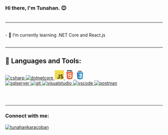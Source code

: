 ### Hi there, I'm Tunahan. :blush: <br/><br/>


------------------------------------------------


<br/>- 🌱  I’m currently learning .NET Core and React.js <br/><br/>

-----------------------------------------------


## 🚀 Languages and Tools:

<p align="left"> 
 
 
 <a href="https://docs.microsoft.com/en-us/dotnet/csharp/" target="_blank" rel=”noopener”> <img src="https://seeklogo.com/images/C/c-sharp-c-logo-02F17714BA-seeklogo.com.png" alt="csharp" width="27" height="30"/> </a> 
<a href="https://dotnet.microsoft.com/" target="_blank" rel=”noopener”> <img src="https://upload.wikimedia.org/wikipedia/commons/thumb/e/ee/.NET_Core_Logo.svg/1200px-.NET_Core_Logo.svg.png" alt="dotnetcore" width="30" height="30"/> </a> 
 <a href="https://developer.mozilla.org/en-US/docs/Web/JavaScript" target="_blank" rel=”noopener”> <img src="https://raw.githubusercontent.com/devicons/devicon/master/icons/javascript/javascript-original.svg" alt="javascript" width="30" height="30"/> </a>
 <a href="https://www.w3.org/html/" target="_blank" rel=”noopener”> <img src="https://raw.githubusercontent.com/devicons/devicon/master/icons/html5/html5-original-wordmark.svg" alt="html5" width="30" height="30"/> </a>
 <a href="https://www.w3schools.com/css/" target="_blank" rel=”noopener”> <img src="https://raw.githubusercontent.com/devicons/devicon/master/icons/css3/css3-original-wordmark.svg" alt="css3" width="28" height="28"/> </a>  
<a href="https://www.microsoft.com/tr-tr/sql-server/" target="_blank" rel=”noopener”> <img src="https://www.sqlservertutorial.net/wp-content/uploads/sql-server-tutorial.svg" alt="sqlserver" width="30" height="30"/> </a> 
 <a href="https://git-scm.com/" target="_blank" rel=”noopener”> <img src="https://www.vectorlogo.zone/logos/git-scm/git-scm-icon.svg" alt="git" width="30" height="30"/> </a>
 <a href="https://visualstudio.microsoft.com/" target="_blank" rel=”noopener”> <img src="https://upload.wikimedia.org/wikipedia/commons/5/59/Visual_Studio_Icon_2019.svg" alt="visualstudio" width="30" height="30"/> </a>
<a href="https://code.visualstudio.com/" target="_blank" rel=”noopener”> <img src="https://upload.wikimedia.org/wikipedia/commons/thumb/9/9a/Visual_Studio_Code_1.35_icon.svg/1024px-Visual_Studio_Code_1.35_icon.svg.png" alt="vscode" width="30" height="30"/> </a> 
 <a href="https://postman.com" target="_blank" rel=”noopener”> <img src="https://www.vectorlogo.zone/logos/getpostman/getpostman-icon.svg" alt="postman" width="30" height="30"/> </a> 
</p>

<br/>
<br/>

------------------------------------------------
<p>
<h3 align="left">Connect with me:</h3>
<p align="left">
<a href="https://www.linkedin.com/in/tunahankaracoban/" target="blank" rel=”noopener”><img align="center" src="https://velanovascular.com/wp-content/uploads/2020/06/LinkedIn.png" alt="tunahankaracoban" height="30" width="30" /></a> 

</p>

